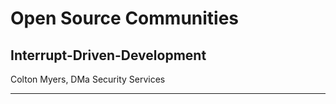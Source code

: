 # Open Source Communities

## Interrupt-Driven-Development

Colton Myers, DMa Security Services

---

